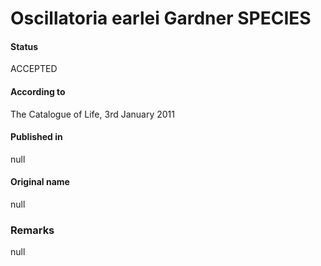 # Oscillatoria earlei Gardner SPECIES

#### Status
ACCEPTED

#### According to
The Catalogue of Life, 3rd January 2011

#### Published in
null

#### Original name
null

### Remarks
null